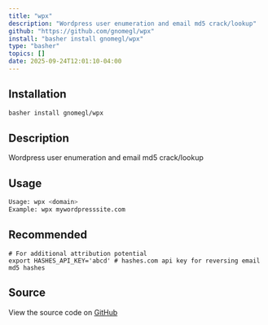 ```yaml
---
title: "wpx"
description: "Wordpress user enumeration and email md5 crack/lookup"
github: "https://github.com/gnomegl/wpx"
install: "basher install gnomegl/wpx"
type: "basher"
topics: []
date: 2025-09-24T12:01:10-04:00
---
```


## Installation

```bash
basher install gnomegl/wpx
```

## Description

Wordpress user enumeration and email md5 crack/lookup

## Usage

```bash
Usage: wpx <domain>
Example: wpx mywordpresssite.com
```

## Recommended 
```
# For additional attribution potential
export HASHES_API_KEY='abcd' # hashes.com api key for reversing email md5 hashes
```
## Source

View the source code on [GitHub](https://github.com/gnomegl/wpx)
